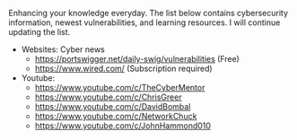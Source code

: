 Enhancing your knowledge everyday. The list below contains cybersecurity information, newest vulnerabilities, and learning resources. I will continue updating the list.
  - Websites: Cyber news
    + https://portswigger.net/daily-swig/vulnerabilities (Free)
    + https://www.wired.com/ (Subscription required)
  - Youtube:
    + https://www.youtube.com/c/TheCyberMentor
    + https://www.youtube.com/c/ChrisGreer
    + https://www.youtube.com/c/DavidBombal
    + https://www.youtube.com/c/NetworkChuck
    + https://www.youtube.com/c/JohnHammond010
